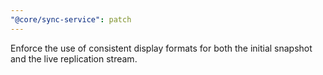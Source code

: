 ```yaml
---
"@core/sync-service": patch
---
```


Enforce the use of consistent display formats for both the initial snapshot and the live replication stream.
